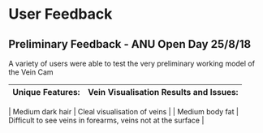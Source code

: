 # User Feedback


## Preliminary Feedback - ANU Open Day 25/8/18
A variety of users were able to test the very preliminary working model of the Vein Cam

| Unique Features: | Vein Visualisation Results and Issues: |
| :---: | :---: |


| Medium dark hair | Cleal visualisation of veins |
| Medium body fat | Difficult to see veins in forearms, veins not at the surface |

